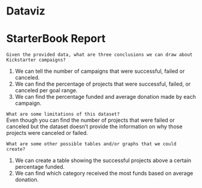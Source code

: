 # Dataviz

# StarterBook Report
```Given the provided data, what are three conclusions we can draw about Kickstarter campaigns?```  
1.	We can tell the number of campaigns that were successful, failed or canceled.  
2.	We can find the percentage of projects that were successful, failed, or canceled per goal range.  
3.	We can find the percentage funded and average donation made by each campaign.  

```What are some limitations of this dataset?```  
Even though you can find the number of projects that were failed or canceled but the dataset doesn’t provide the information on why those projects were canceled or failed.

```What are some other possible tables and/or graphs that we could create?```  
1.	We can create a table showing the successful projects above a certain percentage funded.  
2.	We can find which category received the most funds based on average donation.

